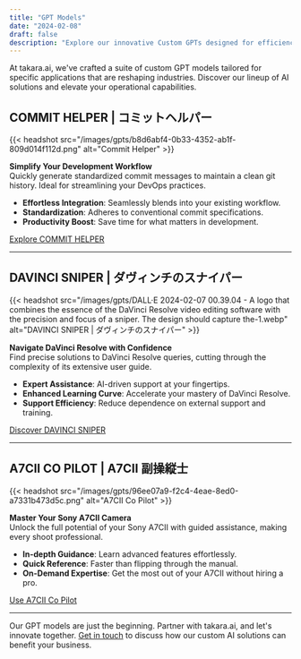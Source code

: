 ```yaml
---
title: "GPT Models"
date: "2024-02-08"
draft: false
description: "Explore our innovative Custom GPTs designed for efficiency and precision in specialized tasks. Dive into the future with takara.ai."
---
```


At takara.ai, we've crafted a suite of custom GPT models tailored for specific applications that are reshaping industries. Discover our lineup of AI solutions and elevate your operational capabilities.

## COMMIT HELPER | コミットヘルパー

{{< headshot src="/images/gpts/b8d6abf4-0b33-4352-ab1f-809d014f112d.png" alt="Commit Helper" >}}

**Simplify Your Development Workflow**  
Quickly generate standardized commit messages to maintain a clean git history. Ideal for streamlining your DevOps practices.

- **Effortless Integration**: Seamlessly blends into your existing workflow.
- **Standardization**: Adheres to conventional commit specifications.
- **Productivity Boost**: Save time for what matters in development.

[Explore COMMIT HELPER](https://chat.openai.com/g/g-Nfsm2arEa-commit-helper-komitutoherupa)

---

## DAVINCI SNIPER | ダヴィンチのスナイパー

{{< headshot src="/images/gpts/DALL·E 2024-02-07 00.39.04 - A logo that combines the essence of the DaVinci Resolve video editing software with the precision and focus of a sniper. The design should capture the-1.webp" alt="DAVINCI SNIPER | ダヴィンチのスナイパー" >}}

**Navigate DaVinci Resolve with Confidence**  
Find precise solutions to DaVinci Resolve queries, cutting through the complexity of its extensive user guide.

- **Expert Assistance**: AI-driven support at your fingertips.
- **Enhanced Learning Curve**: Accelerate your mastery of DaVinci Resolve.
- **Support Efficiency**: Reduce dependence on external support and training.

[Discover DAVINCI SNIPER](https://chat.openai.com/g/g-PHkkPgxit-davinci-sniper-davuintinosunaipa)

---

## A7CII CO PILOT | A7CII 副操縦士

{{< headshot src="/images/gpts/96ee07a9-f2c4-4eae-8ed0-a7331b473d5c.png" alt="A7CII Co Pilot" >}}

**Master Your Sony A7CII Camera**  
Unlock the full potential of your Sony A7CII with guided assistance, making every shoot professional.

- **In-depth Guidance**: Learn advanced features effortlessly.
- **Quick Reference**: Faster than flipping through the manual.
- **On-Demand Expertise**: Get the most out of your A7CII without hiring a pro.

[Use A7CII Co Pilot](https://chat.openai.com/g/g-j9jPcvgza-a7cii-co-pilot-a7ciifu-cao-zong-shi)

---

Our GPT models are just the beginning. Partner with takara.ai, and let's innovate together. [Get in touch](/contact) to discuss how our custom AI solutions can benefit your business.
